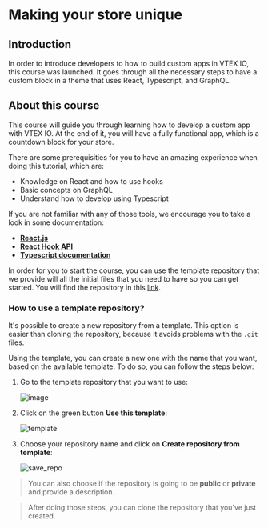 # Making your store unique

## Introduction
In order to introduce developers to how to build custom apps in VTEX IO, this course was launched. It goes through all the necessary steps to have a custom block in a theme that uses React, Typescript, and GraphQL.

## About this course
This course will guide you through learning how to develop a custom app with VTEX IO. At the end of it, you will have a fully functional app, which is a countdown block for your store.

There are some prerequisities for you to have an amazing experience when doing this tutorial, which are:

- Knowledge on React and how to use hooks
- Basic concepts on GraphQL
- Understand how to develop using Typescript

If you are not familiar with any of those tools, we encourage you to take a look in some documentation:
- [**React.js**](https://reactjs.org/)
- [**React Hook API**](https:/**/reactjs.org/docs/hooks-intro.html)
- [**Typescript documentation**](https://www.typescriptlang.org/)

In order for you to start the course, you can use the template repository that we provide will all the initial files that you need to have so you can get started. You will find the repository in this [link](https://github.com/vtex-trainings/store-block-template).

### How to use a template repository?

It's possible to create a new repository from a template. This option is easier than cloning the repository, because it avoids problems with the `.git` files.

Using the template, you can create a new one with the name that you want, based on the available template. To do so, you can follow the steps below:

1. Go to the template repository that you want to use:

    ![image](https://user-images.githubusercontent.com/19495917/89649728-9cc46780-d897-11ea-8c7c-f0df650ffff6.png)

2. Click on the green button **Use this template**:

    ![template](https://user-images.githubusercontent.com/19495917/89650082-34c25100-d898-11ea-835a-cab51c944c93.png)

3. Choose your repository name and click on **Create repository from template**:

    ![save_repo](https://user-images.githubusercontent.com/19495917/89650225-78b55600-d898-11ea-9faf-ca29ceda7430.png)

> You can also choose if the repository is going to be **public** or **private** and provide a description.

> After doing those steps, you can clone the repository that you've just created.